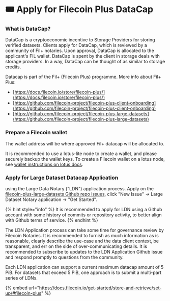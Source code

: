 # 🎟 Apply for Filecoin Plus DataCap

### What is DataCap?

DataCap is a cryptoeconomic incentive to Storage Providers for storing verified datasets. Clients apply for DataCap, which is reviewed by a community of Fil+ notaries. Upon approval, DataCap is allocated to the applicant's FIL wallet. DataCap is spent by the client in storage deals with storage providers. In a way, DataCap can be thought of as similar to storage credits.&#x20;

Datacap is part of the Fil+ (Filecoin Plus) programme. More info about Fil+ Plus:

* [https://docs.filecoin.io/store/filecoin-plus/](https://docs.filecoin.io/store/filecoin-plus/)
* [https://github.com/filecoin-project/filecoin-plus-client-onboarding](https://github.com/filecoin-project/filecoin-plus-client-onboarding)
* [https://github.com/filecoin-project/filecoin-plus-large-datasets](https://github.com/filecoin-project/filecoin-plus-large-datasets)

### Prepare a Filecoin wallet

The wallet address will be where approved Fil+ datacap will be allocated to.&#x20;

It is recommended to use a lotus-lite node to create a wallet, and please securely backup the wallet keys. To create a Filecoin wallet on a lotus node, see [wallet instructions on lotus docs](https://lotus.filecoin.io/tutorials/lotus/store-and-retrieve/set-up/#get-a-fil-address).

### Apply for **Large Dataset Datacap Application**&#x20;

using the Large Data Notary ("LDN") application process. Apply on the [filecoin-plus-large-datasets Github repo issues](https://github.com/filecoin-project/filecoin-plus-large-datasets/issues/), click "New Issue" -> Large Dataset Notary application -> "Get Started".

{% hint style="info" %}
It is recommended to apply for LDN using a Github account with some history of commits or repository activity, to better align with Github terms of service.
{% endhint %}

The LDN Application process can take some time for governance review by Filecoin Notaries. It is recommended to furnish as much information as is reasonable, clearly describe the use-case and the data client context, be transparent, and err on the side of over-communicating details. It is recommended to subscribe to updates to the LDN Application Github issue and respond promptly to questions from the community.

Each LDN application can support a current maximum datacap amount of 5 PiB. For datasets that exceed 5 PiB, one approach is to submit a multi-part series of LDNs.&#x20;





{% embed url="https://docs.filecoin.io/get-started/store-and-retrieve/set-up/#filecoin-plus" %}
